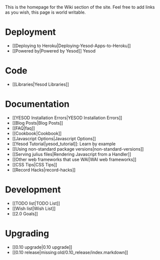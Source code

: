 This is the homepage for the Wiki section of the site. Feel free to add links as you wish, this page is world writable.

# Deployment
  * [[Deploying to Heroku|Deploying-Yesod-Apps-to-Heroku]]
  * [[Powered by|Powered by Yesod]] Yesod

# Code
  * [[Libraries|Yesod Libraries]]

# Documentation
  * [[YESOD Installation Errors|YESOD Installation Errors]]
  * [[Blog Posts|Blog Posts]]
  * [[FAQ|faq]]
  * [[Cookbook|Cookbook]]
  * [[Javascript Options|Javascript Options]]
  * [[Yesod Tutorial|yesod_tutorial]]: Learn by example
  * [[Using non-standard package versions|non-standard-versions]]
  * [[Serving julius files|Rendering Javascript from a Handler]]
  * [[Other web frameworks that use WAI|WAI web frameworks]]
  * [[CSS Tips|CSS Tips]]
  * [[Record Hacks|record-hacks]]




# Development

* [[TODO list|TODO List]]
* [[Wish list|Wish List]]
* [[2.0 Goals]]

# Upgrading

* [[0.10 upgrade|0.10 upgrade]]
* [[0.10 release|missing:old/0.10_release/index.markdown]]



